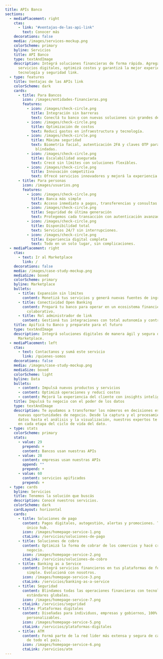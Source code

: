 ```yaml
---
title: APIs Banco
sections:
  - mediaPlacement: right
    ctas:
      - link: "#ventajas-de-las-api-link"
        text: Conocer más
    decorations: false
    media: /images/services-mockup.png
    colorScheme: primary
    byline: Servicios
    title: API Banco
    type: textAndImage
    description: Integrá soluciones financieras de forma rápida. Agregá nuevos
      servicios digitales, optimizá costos y garantizá la mejor experiencia, con
      tecnología y seguridad link.
  - type: features
    title: Ventajas de las APIs link
    colorScheme: dark
    cards:
      - title: Para Bancos
        icon: /images/entidades-financieras.png
        features:
          - icon: /images/check-circle.png
            title: Integración sin barreras
            text: Conectá tu banco con nuevas soluciones sin grandes desarrollos.
          - icon: /images/check-circle.png
            title: Optimización de costos
            text: Reducí gastos en infraestructura y tecnología.
          - icon: /images/check-circle.png
            title: Máxima seguridad
            text: Biometría facial, autenticación 2FA y claves OTP para operaciones
              blindadas.
          - icon: /images/check-circle.png
            title: Escalabilidad asegurada
            text: Crecé sin límites con soluciones flexibles.
          - icon: /images/check-circle.png
            title: Innovación competitiva
            text: Ofrecé servicios innovadores y mejorá la experiencia de tus clientes.
      - title: Para personas
        icon: /images/usuarios.png
        features:
          - icon: /images/check-circle.png
            title: Banca más simple
            text: Acceso inmediato a pagos, transferencias y consultas.
          - icon: /images/check-circle.png
            title: Seguridad de última generación
            text: Protegemos cada transacción con autenticación avanzada.
          - icon: /images/check-circle.png
            title: Disponibilidad total
            text: Servicios 24/7 sin interrupciones.
          - icon: /images/check-circle.png
            title: Experiencia digital completa
            text: Todo en un solo lugar, sin complicaciones.
  - mediaPlacement: right
    ctas:
      - text: Ir al Marketplace
        link: /
    decorations: false
    media: /images/case-study-mockup.png
    mediaSize: boxed
    colorScheme: primary
    byline: Marketplace
    bullets:
      - title: Expansión sin límites
        content: Monetizá tus servicios y generá nuevas fuentes de ingresos.
      - title: Conectividad Open Banking
        content: Prepará tu banco para operar en un ecosistema financiero abierto y
          colaborativo.
      - title: Rol administrador de link
        content: Gestioná tus integraciones con total autonomía y control.
    title: Apificá tu Banco y preparate para el futuro
    type: textAndImage
    description: Integrá soluciones digitales de manera ágil y segura desde nuestro
      Marketplace.
  - mediaPlacement: left
    ctas:
      - text: Contactanos y sumá este servicio
        link: /quienes-somos
    decorations: false
    media: /images/case-study-mockup.png
    mediaSize: boxed
    colorScheme: light
    byline: Data
    bullets:
      - content: Impulsá nuevos productos y servicios
      - content: Optimizá operaciones y reducí costos
      - content: Mejorá la experiencia del cliente con insights inteligentes
    title: Impulsá tu negocio con el poder de los datos
    type: textAndImage
    description: Te ayudamos a transformar los números en decisiones estratégicas y
      nuevas oportunidades de negocio. Desde la captura y el procesamiento de
      datos hasta el análisis y la visualización, nuestros expertos te acompañan
      en cada etapa del ciclo de vida del dato.
  - type: stats
    colorScheme: primary
    stats:
      - value: 29
        prepend: +
        content: Bancos usan nuestras APIs
      - value: 28
        content: empresas usan nuestras APIs
        append: ""
        prepend: +
      - value: 60
        content: servicios apificados
        prepend: +
  - type: cards
    byline: Servicios
    title: Tenemos la solución que buscás
    description: Conocé nuestros servicios.
    colorScheme: dark
    cardLayout: horizontal
    cards:
      - title: Soluciones de pago
        content: Pagos digitales, autogestión, alertas y promociones. Todo desde un
          único hub.
        icon: /images/homepage-service-1.png
        ctaLink: /servicios/soluciones-de-pago
      - title: Soluciones de cobro
        content: Optimizá la forma de cobrar de los comercios y hacé crecer cada
          negocio.
        icon: /images/homepage-service-2.png
        ctaLink: /servicios/soluciones-de-cobro
      - title: Banking as a Service
        content: Integrá servicios financieros en tus plataformas de forma rápida,
          simple. Evolucioná con nosotros.
        icon: /images/homepage-service-3.png
        ctaLink: /servicios/banking-as-a-service
      - title: Seguridad
        content: Blindamos todas las operaciones financieras con tecnología de punta y
          estándares globales.
        icon: /images/homepage-service-7.png
        ctaLink: /servicios/seguridad
      - title: Plataformas digitales
        content: Diseñadas para individuos, empresas y gobiernos, 100% integrables y
          personalizables.
        icon: /images/homepage-service-5.png
        ctaLink: /servicios/plataformas-digitales
      - title: ATM
        content: Formá parte de la red lider más extensa y segura de cajeros automáticos
          de todo el país.
        icon: /images/homepage-service-6.png
        ctaLink: /servicios/atm
---
```

